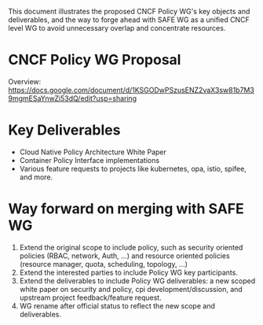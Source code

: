This document illustrates the proposed CNCF Policy WG's key objects and deliverables, and the way to forge ahead with SAFE WG as a unified CNCF level WG to avoid unnecessary overlap and concentrate resources.

CNCF Policy WG Proposal
=======================

Overview: https://docs.google.com/document/d/1KSGODwPSzusENZ2vaX3sw81b7M39mgmESaYnwZi53dQ/edit?usp=sharing

Key Deliverables
================

- Cloud Native Policy Architecture White Paper
- Container Policy Interface implementations
- Various feature requests to projects like kubernetes, opa, istio, spifee, and more.

Way forward on merging with SAFE WG
===================================

1. Extend the original scope to include policy, such as security oriented policies (RBAC, network, Auth, ...) and resource oriented policies (resource manager, quota, scheduling, topology, ...)
2. Extend the interested parties to include Policy WG key participants.
3. Extend the deliverables to include Policy WG deliverables: a new scoped white paper on security and policy, cpi development/discussion, and upstream project feedback/feature request.
4. WG rename after official status to reflect the new scope and deliverables.
